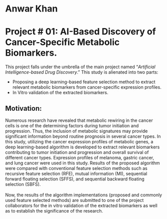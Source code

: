 # Anwar Khan
# Project # 01: AI-Based Discovery of Cancer-Specific Metabolic Biomarkers.
This project falls under the umbrella of the main project named “*Artificial Intelligence-based Drug Discovery*.” This study is alienated into two parts:
* Proposing a deep learning-based feature selection method to extract relevant metabolic biomarkers from cancer-specific expression profiles.
* In Vitro validation of the extracted biomarkers.
## Motivation: 
Numerous research have revealed that metabolic rewiring in the cancer cells is one of the determining factors during tumor initiation and progression. Thus, the inclusion of metabolic signatures may provide significant information beyond routine prognosis in several cancer types. In this study, utilizing the cancer expression profiles of metabolic genes, a deep learning-based algorithm is developed to extract relevant biomarkers contributing to tumor initiation and progression and overall survival of different cancer types. Expression profiles of melanoma, gastric cancer, and lung cancer were used in this study. Results of the proposed algorithm were compared with conventional feature selection methods such as recursive feature selection (RFE), mutual information (MI), sequential forward floating selection (SFFS), and sequential backward floating selection (SBFS).\
\
Now, the results of the algorithm implementations (proposed and commonly used feature selected methods) are submitted to one of the project collaborators for the in vitro validation of the extracted biomarkers as well as to establish the significance of the research.
